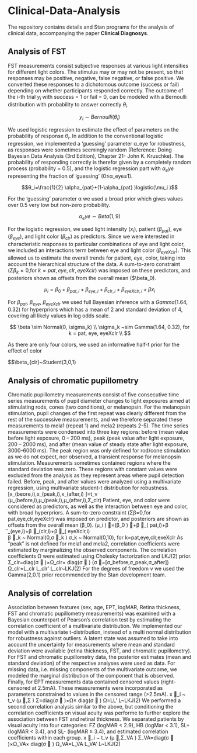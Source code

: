# Clinical-Data-Analysis

The repository contains details and Stan programs for the analysis of clinical data, accompanying the paper **Clinical Diagnosys**.

## Analysis of FST

FST measurements consist subjective responses at various light intensities for different light colors. The stimulus may or may not be present, so that responses may be positive, negative, false negative, or false positive. We converted these responses to a dichotomous outcome (success or fail) depending on whether participants responded correctly. The outcome of the i-th trial $y_i$ with success = 1 or fail = 0, can be modeled with a Bernoulli distribution with probability to answer correctly $\theta_i$. 

$$y_i \sim Bernoulli(\theta_i)$$

We used logistic regression to estimate the effect of parameters on the probability of response $θ_i$. In addition to the conventional logistic regression, we implemented a ‘guessing’ parameter α_eye for robustness, as responses were sometimes seemingly random (Reference: Doing Bayesian Data Analysis (3rd Edition), Chapter 21- John K. Kruschke). The probability of responding correctly is therefor given by a completely random process (probability = 0.5), and the logistic regression part with $α_eye$ representing the fraction of ‘guessing’ (0≤α_eye≤1).

$$θ_i=\frac{1}{2} \alpha_{pat}+(1-\alpha_{pat} )logistic(\mu_i )$$

For the ‘guessing’ parameter α we used a broad prior which gives values over 0.5 very low but non-zero probability.

$$α_eye \sim Beta(1,9)$$

For the logistic regression, we used light intensity ($x_i$), patient ($\beta_{pat}$), eye ($\beta_{eye}$), and light color ($\beta_{clr}$) as predictors. Since we were interested in characteristic responses to particular combinations of eye and light color, we included an interactions term between eye and light color ($\beta_{eyeXclr}$). This allowed us to estimate the overall trends for patient, eye, color, taking into account the hierarchical structure of the data. A sum-to-zero constraint ($\Sigma\beta_k=0$,for $k=pat,eye,clr,eyeXclr$) was imposed on these predictors, and posteriors shown as offsets from the overall mean ($\beta_0).

$$\mu_i=\beta_0+\beta_{pat,i}+\beta_{eye,i}+\beta_{clr,i}+\beta_{eyeXclr,i}+\beta x_i$$

For $\beta_{pat}$, $\beta_{eye}$, $\beta_{eyeXclr}$ we used full Bayesian inference with a $Gamma(1.64,0.32)$ for hyperpriors which has a mean of 2 and standard deviation of 4, covering all likely values in log odds scale.

$$
\beta \sim Normal(0, \sigma_k) \\
\sigma_k ~sim Gamma(1.64, 0.32), for k = pat, eye, eyeXclr \\
$$

As there are only four colors, we used an informative half-t prior for the effect of color 

$$\beta_{clr}~Student(3,0,1)

## Analysis of chromatic pupillometry

Chromatic pupillometry measurements consist of five consecutive time series measurements of pupil diameter changes to light exposures aimed at stimulating rods, cones (two conditions), or melanopsin. For the melanopsin stimulation, pupil changes of the first repeat was clearly different from the rest of the successive measurements, and we therefore separated these measurements to mela1 (repeat 1) and mela2 (repeats 2-5). The time series measurements were condensed into three key regions: before (mean value before light exposure, 0 – 200 ms), peak (peak value after light exposure, 200 – 2000 ms), and after (mean value of steady state after light exposure, 3000-6000 ms). The peak region was only defined for rod/cone stimulation as we do not expect, nor observed, a transient response for melanopsin stimulation. Measurements sometimes contained regions where the standard deviation was zero. These regions with constant values were excluded from the analysis as they represent areas where pupil detection failed. Before, peak, and after values were analyzed using a multivariate regression, using multivariate student-t distribution for robustness. 
[x_(beore,i),x_(peak,i),x_(after,i) ]=t_ν (μ_(before,i),μ_(peak,i),μ_(after,i),Σ_clr)
Patient, eye, and color were considered as predictors, as well as the interaction between eye and color, with broad hyperpriors. A sum-to-zero constraint (Σβ=0,for pat,eye,clr,eyeXclr) was imposed on predictor, and posteriors are shown as offsets from the overall mean (β_0).
(μ_i ) ⃗=(β_0 ) ⃗+β ⃗_( pat,i)+β ⃗_(eye,i)+β ⃗_(clr,i)+β ⃗_( eyeXclr,i)   
β ⃗_k  ~ Normal(0,σ ⃗_k )
 σ_k  ~ Normal(0,10), for k=pat,eye,clr,exeXclr
As “peak” is not defined for mela1 and mela2, correlation coefficients were estimated by marginalizing the observed components. The correlation coefficients Ω were estimated using Cholesky factorization and LKJ(2) prior.
Σ_clr=diag(σ ⃗ )×Ω_clr× diag(σ ⃗ )         (σ ⃗=[σ_before,σ_peak,σ_after])
Ω_clr=L_clr L_clr'
L_clr~LKJ(2)
For the degrees of freedom ν we used the Gamma(2,0.1) prior recommended by the Stan development team.

## Analysis of correlation 

Association between features (sex, age, EPT, logMAR, Retina thickness, FST and chromatic pupillometry measurements) was examined with a Bayesian counterpart of Pearson’s correlation test by estimating the correlation coefficient of a multivariate distribution. We implemented our model with a multivariate t-distribution, instead of a multi normal distribution for robustness against outliers. A latent state was assumed to take into account the uncertainty for measurements where mean and standard deviation were available (retina thickness, FST, and chromatic pupillometry). For FST and chromatic pupillometry data, the posterior estimates (mean and standard deviation) of the respective analyses were used as data. For missing data, i.e. missing components of the multivariate outcome, we modeled the marginal distribution of the component that is observed. Finally, for EPT measurements data contained censored values (right-censored at 2.5mA). These measurements were incorporated as parameters constrained to values in the censored range (>2.5mA). 
x ⃗_i  ~ t_ν (μ ⃗,Σ )
Σ=diag(σ ⃗ )×Ω× diag(σ ⃗ )
Ω=LL'
L~LKJ(2)
We performed a second correlation analysis similar to the above, but conditioning the correlation coefficients on visual acuity was performe to further explore the association between FST and retinal thickness. We separated patients by visual acuity into four categories: FZ (logMAR < 2.9), HB (logMar < 3.1), SL+(logMAR < 3.4), and SL- (logMAR ≥ 3.4), and estimated correlation coefficients within each group. 
x ⃗_i  ~ t_ν (μ ⃗,Σ_VA  )
Σ_VA=diag(σ ⃗ )×Ω_VA× diag(σ ⃗ )
Ω_VA=L_VA L_VA'
L~LKJ(2)
